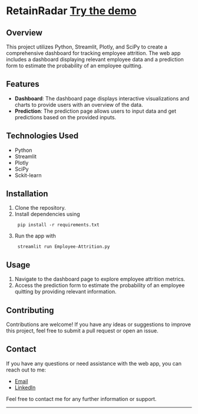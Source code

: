 # RetainRadar [Try the demo](https://retainradar-fafvmavjduenrv58dfnrtk.streamlit.app/)
## Overview

This project utilizes Python, Streamlit, Plotly, and SciPy to create a comprehensive dashboard for tracking employee attrition. The web app includes a dashboard displaying relevant employee data and a prediction form to estimate the probability of an employee quitting.

## Features

- **Dashboard**: The dashboard page displays interactive visualizations and charts to provide users with an overview of the data.
- **Prediction**: The prediction page allows users to input data and get predictions based on the provided inputs.

## Technologies Used

- Python
- Streamlit
- Plotly
- SciPy
- Sckit-learn

## Installation

1. Clone the repository.
2. Install dependencies using
   ```
    pip install -r requirements.txt
   ```
3. Run the app with
   ```
    streamlit run Employee-Attrition.py
   ```

## Usage

1. Navigate to the dashboard page to explore employee attrition metrics.
2. Access the prediction form to estimate the probability of an employee quitting by providing relevant information.

## Contributing

Contributions are welcome! If you have any ideas or suggestions to improve this project, feel free to submit a pull request or open an issue.

## Contact

If you have any questions or need assistance with the web app, you can reach out to me:

- [Email](mailto:elkhiat789@gmail.com)
- [LinkedIn](https://www.linkedin.com/in/mohammed-elkhiat-66b36521a)

Feel free to contact me for any further information or support.

---
